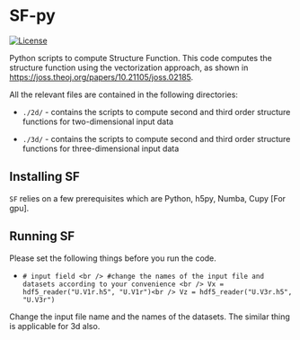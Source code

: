 # SF-py

[![License](https://img.shields.io/badge/License-BSD%203--Clause-blue.svg)](https://opensource.org/licenses/BSD-3-Clause)
 
 Python scripts to compute Structure Function. This code computes the structure function using the vectorization approach, as shown in https://joss.theoj.org/papers/10.21105/joss.02185. 


 All the relevant files are contained in the following directories: 

* ``./2d/`` - contains the scripts to compute second and third order structure functions for two-dimensional input data

* ``./3d/`` - contains the scripts to compute second and third order structure functions for three-dimensional input data

 

## Installing SF

``SF`` relies on a few prerequisites which are Python, h5py, Numba, Cupy [For gpu]. 



## Running SF

Please set the following things before you run the code. 

* ``# input field <br />
#change the names of the input file and datasets according to your convenience <br />
Vx = hdf5_reader("U.V1r.h5", "U.V1r")<br />
Vz = hdf5_reader("U.V3r.h5", "U.V3r")`` 

Change the input file name and the names of the datasets. The similar thing is applicable for 3d also. 



 # 
